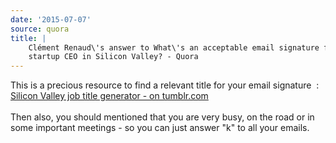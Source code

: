 ```yaml
---
date: '2015-07-07'
source: quora
title: |
    Clément Renaud\'s answer to What\'s an acceptable email signature for a
    startup CEO in Silicon Valley? - Quora
---
```


This is a precious resource to find a relevant title for your email
signature  : [Silicon Valley job title generator - on
tumblr.com](http://siliconvalleyjobtitlegenerator.tumblr.com/)\
\
Then also, you should mentioned that you are very busy, on the road or
in some important meetings - so you can just answer \"k\" to all your
emails.
